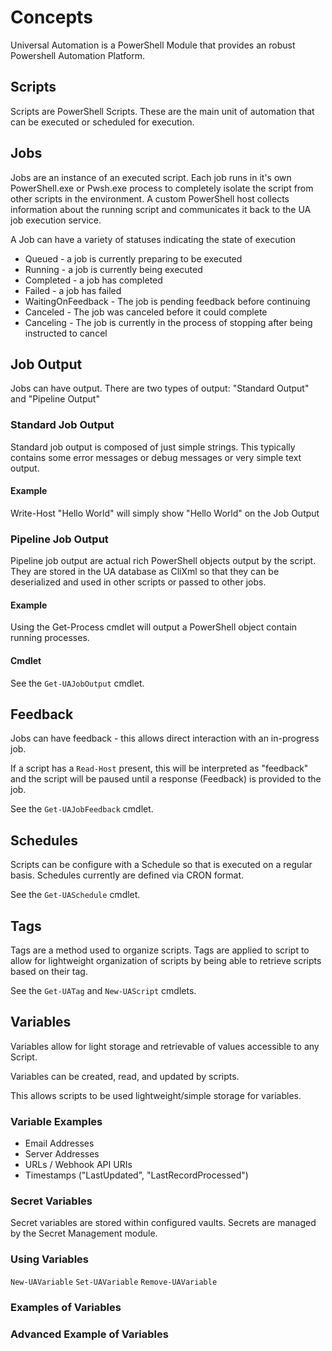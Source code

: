 # Concepts

Universal Automation is a PowerShell Module that provides an robust Powershell Automation Platform.

## Scripts

Scripts are PowerShell Scripts. These are the main unit of automation that can be executed or scheduled for execution.

## Jobs

Jobs are an instance of an executed script. Each job runs in it's own PowerShell.exe or Pwsh.exe process to completely isolate the script from other scripts in the environment. A custom PowerShell host collects information about the running script and communicates it back to the UA job execution service. 

A Job can have a variety of statuses indicating the state of execution

* Queued - a job is currently preparing to be executed
* Running - a job is currently being executed
* Completed - a job has completed
* Failed - a job has failed
* WaitingOnFeedback - The job is pending feedback before continuing
* Canceled - The job was canceled before it could complete
* Canceling - The job is currently in the process of stopping after being instructed to cancel

## Job Output

Jobs can have output. There are two types of output: "Standard Output" and "Pipeline Output"

### Standard Job Output

Standard job output is composed of just simple strings. This typically contains some error messages or debug messages or very simple text output.

#### Example

Write-Host "Hello World" will simply show "Hello World" on the Job Output

### Pipeline Job Output

Pipeline job output are actual rich PowerShell objects output by the script. They are stored in the UA database as CliXml so that they can be deserialized and used in other scripts or passed to other jobs. 

#### Example

Using the Get-Process cmdlet will output a PowerShell object contain running processes.

#### Cmdlet

See the `Get-UAJobOutput` cmdlet.

## Feedback

Jobs can have feedback - this allows direct interaction with an in-progress job.

If a script has a `Read-Host` present, this will be interpreted as "feedback" and the script will be paused until a response \(Feedback\) is provided to the job.

See the `Get-UAJobFeedback` cmdlet.

## Schedules

Scripts can be configure with a Schedule so that is executed on a regular basis. Schedules currently are defined via CRON format.

See the `Get-UASchedule` cmdlet.

## Tags

Tags are a method used to organize scripts. Tags are applied to script to allow for lightweight organization of scripts by being able to retrieve scripts based on their tag.

See the `Get-UATag` and `New-UAScript` cmdlets.

## Variables

Variables allow for light storage and retrievable of values accessible to any Script.

Variables can be created, read, and updated by scripts.

This allows scripts to be used lightweight/simple storage for variables.

### Variable Examples

* Email Addresses
* Server Addresses
* URLs / Webhook API URIs
* Timestamps \("LastUpdated", "LastRecordProcessed"\)

### Secret Variables

Secret variables are stored within configured vaults. Secrets are managed by the Secret Management module.

### Using Variables

`New-UAVariable` `Set-UAVariable` `Remove-UAVariable`

### Examples of Variables

### Advanced Example of Variables

